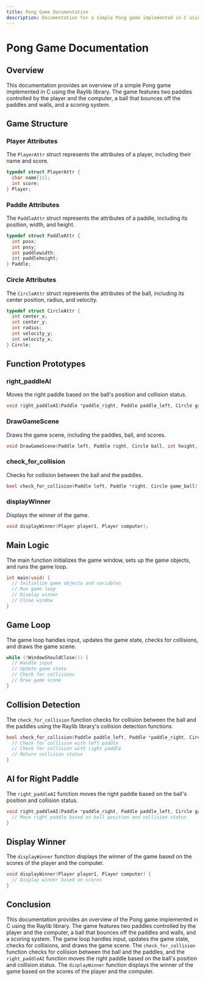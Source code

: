 ```yaml
---
title: Pong Game Documentation
description: Documentation for a simple Pong game implemented in C using the Raylib library.
---
```


# Pong Game Documentation

## Overview

This documentation provides an overview of a simple Pong game implemented in C using the Raylib library. The game features two paddles controlled by the player and the computer, a ball that bounces off the paddles and walls, and a scoring system.

## Game Structure

### Player Attributes

The `PlayerAttr` struct represents the attributes of a player, including their name and score.

```c
typedef struct PlayerAttr {
  char name[11];
  int score;
} Player;
```

### Paddle Attributes

The `PaddleAttr` struct represents the attributes of a paddle, including its position, width, and height.

```c
typedef struct PaddleAttr {
  int posx;
  int posy;
  int paddlewidth;
  int paddleheight;
} Paddle;
```

### Circle Attributes

The `CircleAttr` struct represents the attributes of the ball, including its center position, radius, and velocity.

```c
typedef struct CircleAttr {
  int center_x;
  int center_y;
  int radius;
  int velocity_y;
  int velocity_x;
} Circle;
```

## Function Prototypes

### right_paddleAI

Moves the right paddle based on the ball's position and collision status.

```c
void right_paddleAI(Paddle *paddle_right, Paddle paddle_left, Circle game_ball, bool collision, int width);
```

### DrawGameScene

Draws the game scene, including the paddles, ball, and scores.

```c
void DrawGameScene(Paddle left, Paddle right, Circle ball, int height, int width, char *player_score, char *computer_score);
```

### check_for_collision

Checks for collision between the ball and the paddles.

```c
bool check_for_collision(Paddle left, Paddle *right, Circle game_ball);
```

### displayWinner

Displays the winner of the game.

```c
void displayWinner(Player player1, Player computer);
```

## Main Logic

The main function initializes the game window, sets up the game objects, and runs the game loop.

```c
int main(void) {
  // Initialize game objects and variables
  // Run game loop
  // Display winner
  // Close window
}
```

## Game Loop

The game loop handles input, updates the game state, checks for collisions, and draws the game scene.

```c
while (!WindowShouldClose()) {
  // Handle input
  // Update game state
  // Check for collisions
  // Draw game scene
}
```

## Collision Detection

The `check_for_collision` function checks for collision between the ball and the paddles using the Raylib library's collision detection functions.

```c
bool check_for_collision(Paddle paddle_left, Paddle *paddle_right, Circle game_ball) {
  // Check for collision with left paddle
  // Check for collision with right paddle
  // Return collision status
}
```

## AI for Right Paddle

The `right_paddleAI` function moves the right paddle based on the ball's position and collision status.

```c
void right_paddleAI(Paddle *paddle_right, Paddle paddle_left, Circle game_ball, bool collision, int width) {
  // Move right paddle based on ball position and collision status
}
```

## Display Winner

The `displayWinner` function displays the winner of the game based on the scores of the player and the computer.

```c
void displayWinner(Player player1, Player computer) {
  // Display winner based on scores
}
```

## Conclusion

This documentation provides an overview of the Pong game implemented in C using the Raylib library. The game features two paddles controlled by the player and the computer, a ball that bounces off the paddles and walls, and a scoring system. The game loop handles input, updates the game state, checks for collisions, and draws the game scene. The `check_for_collision` function checks for collision between the ball and the paddles, and the `right_paddleAI` function moves the right paddle based on the ball's position and collision status. The `displayWinner` function displays the winner of the game based on the scores of the player and the computer.